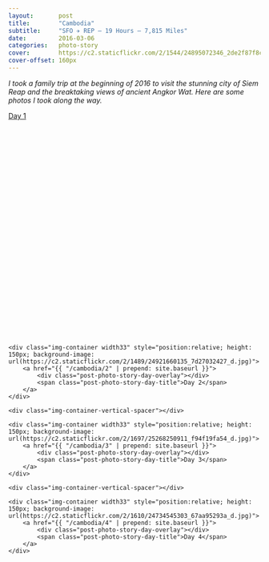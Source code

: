 ```yaml
---
layout:       post
title:        "Cambodia"
subtitle:     "SFO ✈ REP — 19 Hours — 7,815 Miles"
date:         2016-03-06
categories:   photo-story
cover:        https://c2.staticflickr.com/2/1544/24895072346_2de2f87f8c_b_d.jpg
cover-offset: 160px
---
```


*I took a family trip at the beginning of 2016 to visit the stunning city of Siem Reap and the breaktaking views of ancient Angkor Wat.  Here are some photos I took along the way.*

<div class="img-section" style="position: relative;">
    <div class="img-container" style="position:relative; width:1000px; max-width:100%; height: 450px; background-image: url(https://c2.staticflickr.com/2/1487/24467633142_86771d66bc_b_d.jpg)">
        <a href="{{ "/cambodia/1" | prepend: site.baseurl }}">
            <div class="post-photo-story-day-overlay"></div>
            <span class="post-photo-story-day-title">Day 1</span>
        </a>
    </div>
</div>

<div class="img-section-spacer"></div>

<div class="img-section">

    <div class="img-container width33" style="position:relative; height: 150px; background-image: url(https://c2.staticflickr.com/2/1489/24921660135_7d27032427_d.jpg)">
        <a href="{{ "/cambodia/2" | prepend: site.baseurl }}">
            <div class="post-photo-story-day-overlay"></div>
            <span class="post-photo-story-day-title">Day 2</span>
        </a>
    </div>

    <div class="img-container-vertical-spacer"></div>

    <div class="img-container width33" style="position:relative; height: 150px; background-image: url(https://c2.staticflickr.com/2/1697/25268250911_f94f19fa54_d.jpg)">
        <a href="{{ "/cambodia/3" | prepend: site.baseurl }}">
            <div class="post-photo-story-day-overlay"></div>
            <span class="post-photo-story-day-title">Day 3</span>
        </a>
    </div>
    
    <div class="img-container-vertical-spacer"></div>

    <div class="img-container width33" style="position:relative; height: 150px; background-image: url(https://c2.staticflickr.com/2/1610/24734545303_67aa95293a_d.jpg)">
        <a href="{{ "/cambodia/4" | prepend: site.baseurl }}">
            <div class="post-photo-story-day-overlay"></div>
            <span class="post-photo-story-day-title">Day 4</span>
        </a>
    </div>
    
</div>
